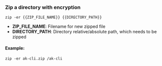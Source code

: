 ### Zip a directory with encryption

`zip -er {{ZIP_FILE_NAME}} {{DIRECTORY_PATH}}`

- <b>ZIP_FILE_NAME</b>: Filename for new zipped file
- <b>DIRECTORY_PATH</b>: Directory relative/absolute path, which needs to be zipped

#### Example:

`zip -er ak-cli.zip /ak-cli`
